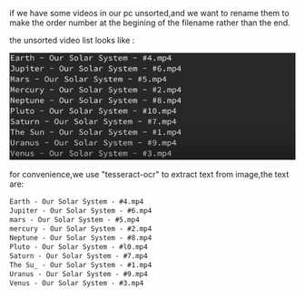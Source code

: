 if we  have some videos in our pc unsorted,and we want to rename them to make the order number at the begining of  the filename rather than the end. 

the unsorted video list looks like :

![python.unsorted.videos.list.png](python.unsorted.videos.list.png)

for convenience,we use "tesseract-ocr" to extract text from image,the text are:

```
Earth - Our Solar System - #4.mp4
Jupiter - Our Solar System - #6.mp4
mars - Our Solar System - #5.mp4
mercury - Our Solar System - #2.mp4
Neptune - Our Solar System - #8.mp4
Pluto - Our Solar System - #l0.mp4
Saturn - Our Solar System - #7.mp4
The Su_ - Our Solar System - #1.mp4
Uranus - Our Solar System - #9.mp4
Venus - Our Solar System - #3.mp4
```

